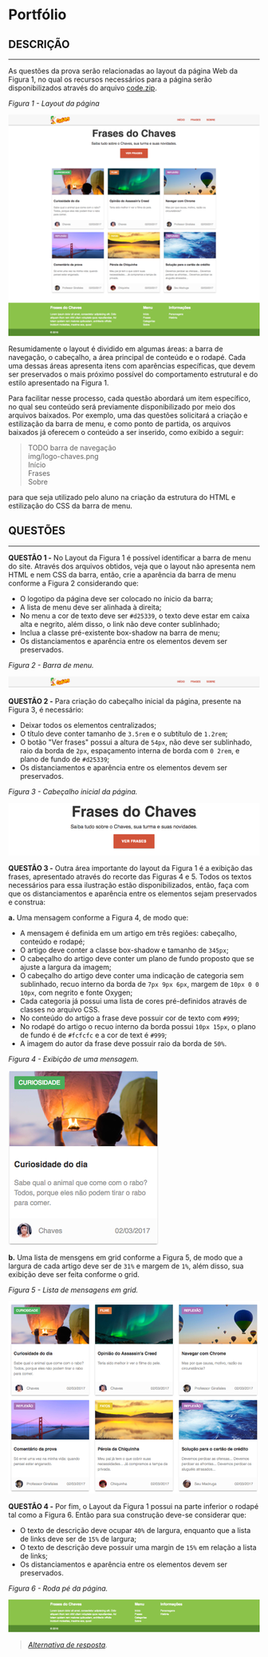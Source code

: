 # Portfólio

## DESCRIÇÃO
---

As questões da prova serão relacionadas ao layout da página Web da Figura 1, no qual os recursos necessários para a página serão disponibilizados através do arquivo [code.zip](code.zip).

*Figura 1 - Layout da página*

![Layout da página](assets/layout.png)

Resumidamente o layout é dividido em algumas áreas: a barra de navegação, o cabeçalho, a área principal de conteúdo e o rodapé. Cada uma dessas áreas apresenta itens com aparências específicas, que devem ser preservados o mais próximo possível do comportamento  estrutural e do estilo apresentado na Figura 1.

Para facilitar nesse processo, cada questão abordará um item específico, no qual seu conteúdo será previamente disponibilizado por meio dos arquivos baixados. Por exemplo, uma das questões solicitará a criação e estilização da barra de menu, e como ponto de partida, os arquivos baixados já oferecem o conteúdo a ser inserido, como exibido a seguir:

> TODO barra de navegação<br>
> img/logo-chaves.png<br>
> Início<br>
> Frases<br>
> Sobre<br>

para que seja utilizado pelo aluno na criação da estrutura do HTML e estilização do CSS da barra de menu.

## QUESTÕES
---

**QUESTÃO 1 -** No Layout da Figura 1 é possível identificar a barra de menu do site. Através dos arquivos obtidos, veja que o layout não apresenta nem HTML e nem CSS da barra, então, crie a aparência da barra de menu conforme a Figura 2 considerando que:

  * O logotipo da página deve ser colocado no ínicio da barra;
  * A lista de menu deve ser alinhada à direita;
  * No menu a cor de texto deve ser `#d25339`, o texto deve estar em caixa alta e negrito, além disso, o link não deve conter sublinhado;
  * Inclua a classe pré-existente box-shadow na barra de menu;
  * Os distanciamentos e aparência entre os elementos devem ser preservados.

*Figura 2 - Barra de menu.*

![Barra de menu](assets/header.png)

**QUESTÃO 2 -** Para criação do cabeçalho inicial da página, presente na Figura 3, é necessário:

  * Deixar todos os elementos centralizados;
  * O título deve conter tamanho de `3.5rem` e o subtítulo de `1.2rem`;
  * O botão "Ver frases" possui a altura de `54px`, não deve ser sublinhado, raio da borda de `2px`, espaçamento interna de borda com `0 2rem`, e plano de fundo de `#d25339`;
  * Os distanciamentos e aparência entre os elementos devem ser preservados.

*Figura 3 - Cabeçalho inicial da página.*

![Cabeçalho](assets/hero.png)

**QUESTÃO 3 -** Outra área importante do layout da Figura 1 é a exibição das frases, apresentado através do recorte das Figuras 4 e 5. Todos os textos necessários para essa ilustração estão disponibilizados, então, faça com que os distanciamentos e aparência entre os elementos sejam preservados e construa:

**a.** Uma mensagem conforme a Figura 4, de modo que:

  * A mensagem é definida em um artigo em três regiões: cabeçalho, conteúdo e rodapé;
  * O artigo deve conter a classe box-shadow e tamanho de `345px`;
  * O cabeçalho do artigo deve conter um plano de fundo proposto que se ajuste a largura da imagem;
  * O cabeçalho do artigo deve conter uma indicação de categoria sem sublinhado, recuo interno da borda de `7px 9px 6px`, margem de `10px 0 0 10px`, com negrito e fonte Oxygen;
  * Cada categoria já possui uma lista de cores pré-definidos através de classes no arquivo CSS.
  * No conteúdo do artigo a frase deve possuir cor de texto com `#999`;
  * No rodapé do artigo o recuo interno da borda possui `10px 15px`, o plano de fundo é de `#fcfcfc` e a cor de text é `#999`;
  * A imagem do autor da frase deve possuir raio da borda de `50%`.

*Figura 4 - Exibição de uma mensagem.*

![Artigo](assets/article.png)

**b.** Uma lista de mensgens em grid conforme a Figura 5, de modo que a largura de cada artigo deve ser de `31%` e margem de `1%`, além disso, sua exibição deve ser feita conforme o grid.

*Figura 5 - Lista de mensagens em grid.*

![Artigos](assets/articles.png)

**QUESTÃO 4 -** Por fim, o Layout da Figura 1 possui na parte inferior o rodapé tal como a Figura 6. Então para sua construção deve-se considerar que:

  * O texto de descrição deve ocupar `40%` de largura, enquanto que a lista de links deve ser de `15%` de largura;
  * O texto de descrição deve possuir uma margin de `15%` em relação a lista de links;
  * Os distanciamentos e aparência entre os elementos devem ser preservados.

*Figura 6 - Roda pé da página.*

![Rodapé](assets/footer.png)

> *[Alternativa de resposta](code-response/).*
